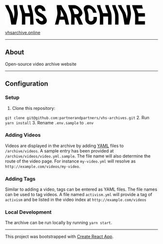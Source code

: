 ![VHS Archive Logo](https://raw.githubusercontent.com/partnerandpartners/vhs-archives/master/public/assets/images/logo.svg?sanitize=true)

[vhsarchive.online](https://www.vhsarchive.online/)

---
## About

Open-source video archive website

---
## Configuration

### Setup
1. Clone this repository:

  `git clone git@github.com:partnerandpartners/vhs-archives.git`
2. Run `yarn install`
3. Rename `.env.sample` to `.env`

### Adding Videos
Videos are displayed in the archive by adding [YAML](https://en.wikipedia.org/wiki/YAML) files to `/archive/videos`. A sample entry has been provided at `/archive/videos/video.yml.sample`. The file name will also determine the route of the video page. For instance `my-video.yml` will resolve as `http://example.com/videos/my-video`.

### Adding Tags
Similar to adding a video, tags can be entered as YAML files. The file names can be used to tag videos. A file named `activism.yml` will provide a tag of `activism` and be listed in the video index at `http://example.com/videos`

### Local Development
The archive can be run locally by running `yarn start`.

---

This project was bootstrapped with [Create React App](https://github.com/facebookincubator/create-react-app).
